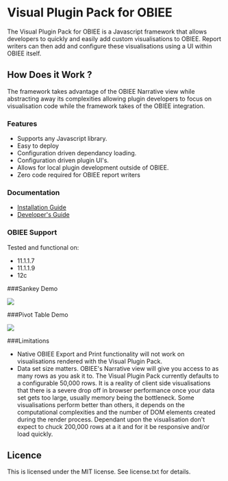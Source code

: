 # Visual Plugin Pack for OBIEE

The Visual Plugin Pack for OBIEE is a Javascript framework that allows developers to quickly and easily add custom visualisations to OBIEE. Report writers can then add and configure these visualisations using a UI within OBIEE itself.

## How Does it Work ?

The framework takes advantage of the OBIEE Narrative view while abstracting away its complexities allowing plugin developers to focus on visualisation code while the framework takes of the OBIEE integration. 

### Features

* Supports any Javascript library.
* Easy to deploy
* Configuration driven dependancy loading.
* Configuration driven plugin UI's.
* Allows for local plugin development outside of OBIEE.
* Zero code required for OBIEE report writers

### Documentation

* [Installation Guide](https://github.com/RittmanMead/VPP/wiki/Installation%20Guide)
* [Developer's Guide](https://github.com/RittmanMead/VPP/wiki/Developer's%20Guide)

### OBIEE Support

Tested and functional on:

* 11.1.1.7
* 11.1.1.9
* 12c

###Sankey Demo

![](https://cloud.githubusercontent.com/assets/4244838/7195502/9100f9dc-e4b8-11e4-84a8-ccf40b3b084a.gif)

###Pivot Table Demo

![](https://cloud.githubusercontent.com/assets/4244838/7195501/91005dba-e4b8-11e4-8d79-58f26900bb31.gif)

###Limitations

* Native OBIEE Export and Print functionality will not work on visualisations rendered with the Visual Plugin Pack. 
* Data set size matters. OBIEE's Narrative view will give you access to as many rows as you ask it to. The Visual Plugin Pack currently defaults to a configurable 50,000 rows. It is a reality of client side visualisations that there is a severe drop off in browser performance once your data set gets too large, usually memory being the bottleneck. Some visualisations perform better than others, it depends on the computational complexities and the number of DOM elements created during the render process. Dependant upon the visualisation don't expect to chuck 200,000 rows at a it and for it be responsive and/or load quickly.

## Licence

This is licensed under the MIT license. See license.txt for details.
